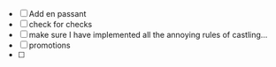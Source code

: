  - [ ] Add en passant
 - [ ] check for checks
 - [ ] make sure I have implemented all the annoying rules of castling...
 - [ ] promotions
 - [ ] 

